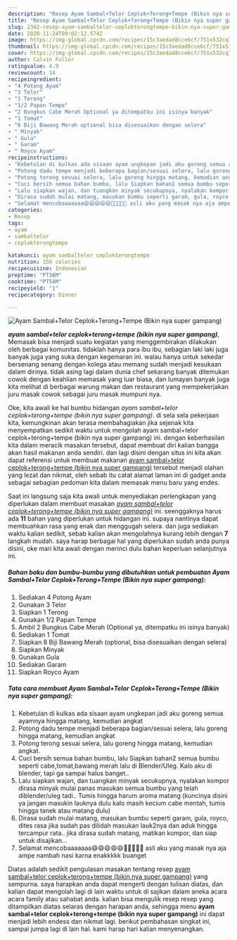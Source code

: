 ```yaml
---
description: "Resep Ayam Sambal+Telor Ceplok+Terong+Tempe (Bikin nya super gampang), Enak"
title: "Resep Ayam Sambal+Telor Ceplok+Terong+Tempe (Bikin nya super gampang), Enak"
slug: 2342-resep-ayam-sambaltelor-ceplokterongtempe-bikin-nya-super-gampang-enak
date: 2020-11-24T09:02:12.574Z
image: https://img-global.cpcdn.com/recipes/15c3aedad8cce6cf/751x532cq70/ayam-sambaltelor-ceplokterongtempe-bikin-nya-super-gampang-foto-resep-utama.jpg
thumbnail: https://img-global.cpcdn.com/recipes/15c3aedad8cce6cf/751x532cq70/ayam-sambaltelor-ceplokterongtempe-bikin-nya-super-gampang-foto-resep-utama.jpg
cover: https://img-global.cpcdn.com/recipes/15c3aedad8cce6cf/751x532cq70/ayam-sambaltelor-ceplokterongtempe-bikin-nya-super-gampang-foto-resep-utama.jpg
author: Calvin Fuller
ratingvalue: 4.9
reviewcount: 14
recipeingredient:
- "4 Potong Ayam"
- "3 Telor"
- "1 Terong"
- "1/2 Papan Tempe"
- "2 Bungkus Cabe Merah Optional ya ditempatku ini isinya banyak"
- "1 Tomat"
- "8 Biji Bawang Merah optional bisa disesuaikan dengan selera"
- " Minyak"
- " Gula"
- " Garam"
- " Royco Ayam"
recipeinstructions:
- "Kebetulan di kulkas ada sisaan ayam ungkepan jadi aku goreng semua ayamnya hingga matang, kemudian angkat"
- "Potong dadu tempe menjadi beberapa bagian/sesuai selera, lalu goreng hingga matang, kemudian angkat"
- "Potong terong sesuai selera, lalu goreng hingga matang, kemudian angkat."
- "Cuci bersih semua bahan bumbu, lalu Siapkan bahan2 semua bumbu seperti cabe,tomat,bawang merah lalu di Blender/Uleg. Kalo aku di blender, tapi ga sampai halus banget.."
- "Lalu siapkan wajan, dan tuangkan minyak secukupnya, nyalakan kompor dirasa minyak mulai panas masukan semua bumbu yang telah diblender/uleg tadi.. Tumis hingga harum aroma matang (kuncinya disini ya jangan masukin lauknya dulu kalo masih kecium cabe mentah, tumis hingga tanek atau matang dulu)"
- "Dirasa sudah mulai matang, masukan bumbu seperti garam, gula, royco, dites rasa jika sudah pas dilidah masukan lauk2nya dan aduk hingga tercampur rata.. jika dirasa sudah matang, matikan kompor, dan siap untuk disajikan..."
- "Selamat mencobaaaaaaa😄😄😄😄😄🥰🥰🥰🥰🥰 asli aku yang masak nya aja ampe nambah nasi karna enakkkkk buanget"
categories:
- Resep
tags:
- ayam
- sambaltelor
- ceplokterongtempe

katakunci: ayam sambaltelor ceplokterongtempe 
nutrition: 150 calories
recipecuisine: Indonesian
preptime: "PT36M"
cooktime: "PT54M"
recipeyield: "1"
recipecategory: Dinner

---
```



![Ayam Sambal+Telor Ceplok+Terong+Tempe (Bikin nya super gampang)](https://img-global.cpcdn.com/recipes/15c3aedad8cce6cf/751x532cq70/ayam-sambaltelor-ceplokterongtempe-bikin-nya-super-gampang-foto-resep-utama.jpg)

<b><i>ayam sambal+telor ceplok+terong+tempe (bikin nya super gampang)</i></b>, Memasak bisa menjadi suatu kegiatan yang menggembirakan dilakukan oleh berbagai komunitas. tidaklah hanya para ibu ibu, sebagian laki laki juga banyak juga yang suka dengan kegemaran ini. walau hanya untuk sekedar bersenang senang dengan kolega atau memang sudah menjadi kesukaan dalam dirinya. tidak asing lagi dalam dunia chef sekarang banyak ditemukan cowok dengan keahlian memasak yang luar biasa, dan lumayan banyak juga kita melihat di berbagai warung makan dan restaurant yang mempekerjakan juru masak cowok sebagai juru masak mumpuni nya.



Oke, kita awali ke hal bumbu hidangan <i>ayam sambal+telor ceplok+terong+tempe (bikin nya super gampang)</i>. di sela sela pekerjaan kita, kemungkinan akan terasa membahagiakan jika sejenak kita menyempatkan sedikit waktu untuk mengolah ayam sambal+telor ceplok+terong+tempe (bikin nya super gampang) ini. dengan keberhasilan kita dalam meracik masakan tersebut, dapat membuat diri kalian bangga akan hasil makanan anda sendiri. dan lagi disini dengan situs ini kita akan dapat referensi untuk membuat makanan <u>ayam sambal+telor ceplok+terong+tempe (bikin nya super gampang)</u> tersebut menjadi olahan yang lezat dan nikmat, oleh sebab itu catat alamat laman ini di gadget anda sebagai sebagian pedoman kita dalam memasak menu baru yang endes.


Saat ini langsung saja kita awali untuk menyediakan perlengkapan yang diperlukan dalam membuat masakan <u><i>ayam sambal+telor ceplok+terong+tempe (bikin nya super gampang)</i></u> ini. seenggaknya harus ada <b>11</b> bahan yang diperlukan untuk hidangan ini. supaya nantinya dapat membuahkan rasa yang enak dan menggugah selera. dan juga sediakan waktu kalian sedikit, sebab kalian akan mengolahnya kurang lebih dengan <b>7</b> langkah mudah. saya harap berbagai hal yang diperlukan sudah anda punya disini, oke mari kita awali dengan merinci dulu bahan keperluan selanjutnya ini.

<!--inarticleads1-->

##### Bahan baku dan bumbu-bumbu yang dibutuhkan untuk pembuatan Ayam Sambal+Telor Ceplok+Terong+Tempe (Bikin nya super gampang):

1. Sediakan 4 Potong Ayam
1. Gunakan 3 Telor
1. Siapkan 1 Terong
1. Gunakan 1/2 Papan Tempe
1. Ambil 2 Bungkus Cabe Merah (Optional ya, ditempatku ini isinya banyak)
1. Sediakan 1 Tomat
1. Siapkan 8 Biji Bawang Merah (optional, bisa disesuaikan dengan selera)
1. Siapkan  Minyak
1. Gunakan  Gula
1. Sediakan  Garam
1. Siapkan  Royco Ayam




<!--inarticleads2-->

##### Tata cara membuat Ayam Sambal+Telor Ceplok+Terong+Tempe (Bikin nya super gampang):

1. Kebetulan di kulkas ada sisaan ayam ungkepan jadi aku goreng semua ayamnya hingga matang, kemudian angkat
1. Potong dadu tempe menjadi beberapa bagian/sesuai selera, lalu goreng hingga matang, kemudian angkat
1. Potong terong sesuai selera, lalu goreng hingga matang, kemudian angkat.
1. Cuci bersih semua bahan bumbu, lalu Siapkan bahan2 semua bumbu seperti cabe,tomat,bawang merah lalu di Blender/Uleg. Kalo aku di blender, tapi ga sampai halus banget..
1. Lalu siapkan wajan, dan tuangkan minyak secukupnya, nyalakan kompor dirasa minyak mulai panas masukan semua bumbu yang telah diblender/uleg tadi.. Tumis hingga harum aroma matang (kuncinya disini ya jangan masukin lauknya dulu kalo masih kecium cabe mentah, tumis hingga tanek atau matang dulu)
1. Dirasa sudah mulai matang, masukan bumbu seperti garam, gula, royco, dites rasa jika sudah pas dilidah masukan lauk2nya dan aduk hingga tercampur rata.. jika dirasa sudah matang, matikan kompor, dan siap untuk disajikan...
1. Selamat mencobaaaaaaa😄😄😄😄😄🥰🥰🥰🥰🥰 asli aku yang masak nya aja ampe nambah nasi karna enakkkkk buanget




Diatas adalah sedikit pengulasan masakan tentang resep <u>ayam sambal+telor ceplok+terong+tempe (bikin nya super gampang)</u> yang sempurna. saya harapkan anda dapat mengerti dengan tulisan diatas, dan kalian dapat mengolah lagi di lain waktu untuk di sajikan dalam aneka acara acara family atau sahabat anda. kalian bisa mengulik resep resep yang ditampilkan diatas selaras dengan harapan anda, sehingga menu <b>ayam sambal+telor ceplok+terong+tempe (bikin nya super gampang)</b> ini dapat menjadi lebih endess dan nikmat lagi. berikut pembahasan singkat ini, sampai jumpa lagi di lain hal. kami harap hari kalian menyenangkan.

